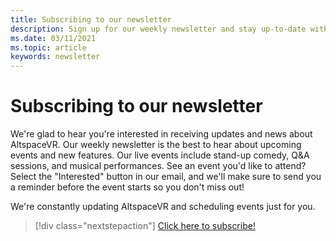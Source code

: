 ```yaml
---
title: Subscribing to our newsletter
description: Sign up for our weekly newsletter and stay up-to-date with upcoming events, new features, and community information.
ms.date: 03/11/2021
ms.topic: article
keywords: newsletter
---
```


# Subscribing to our newsletter

We're glad to hear you're interested in receiving updates and news about AltspaceVR. Our weekly newsletter is the best to hear about upcoming events and new features. Our live events include stand-up comedy, Q&A sessions, and musical performances. See an event you'd like to attend? Select the "Interested" button in our email, and we'll make sure to send you a reminder before the event starts so you don't miss out!

We're constantly updating AltspaceVR and scheduling events just for you. 

> [!div class="nextstepaction"] 
> [Click here to subscribe!](http://altvr.us7.list-manage.com/subscribe?u=ca3b0ab1f83e7c2123f094df6&id=519b6a1ca4)